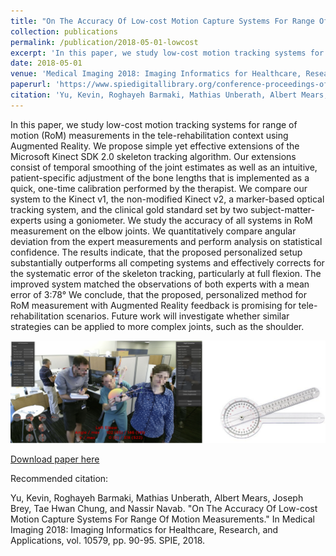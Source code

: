 ```yaml
---
title: "On The Accuracy Of Low-cost Motion Capture Systems For Range Of Motion Measurements"
collection: publications
permalink: /publication/2018-05-01-lowcost
excerpt: 'In this paper, we study low-cost motion tracking systems for range of motion (RoM) measurements in the tele-rehabilitation context using Augmented Reality. We propose simple yet effective extensions of the Microsoft Kinect SDK 2.0 skeleton tracking algorithm. Our extensions consist of temporal smoothing of the joint estimates as well as an intuitive, patient-specific adjustment of the bone lengths that is implemented as a quick, one-time calibration performed by the therapist. We compare our system to the Kinect v1, the non-modified Kinect v2, a marker-based optical tracking system, and the clinical gold standard set by two subject-matter-experts using a goniometer. We study the accuracy of all systems in RoM measurement on the elbow joints. We quantitatively compare angular deviation from the expert measurements and perform analysis on statistical confidence. The results indicate, that the proposed …'
date: 2018-05-01
venue: 'Medical Imaging 2018: Imaging Informatics for Healthcare, Research, and Applications'
paperurl: 'https://www.spiedigitallibrary.org/conference-proceedings-of-spie/10579/105790G/On-the-accuracy-of-low-cost-motion-capture-systems-for/10.1117/12.2293670.short'
citation: 'Yu, Kevin, Roghayeh Barmaki, Mathias Unberath, Albert Mears, Joseph Brey, Tae Hwan Chung, and Nassir Navab. "On The Accuracy Of Low-cost Motion Capture Systems For Range Of Motion Measurements." In Medical Imaging 2018: Imaging Informatics for Healthcare, Research, and Applications, vol. 10579, pp. 90-95. SPIE, 2018.'
---
```

In this paper, we study low-cost motion tracking systems for range of motion (RoM) measurements in the tele-rehabilitation context using Augmented Reality. We propose simple yet effective extensions of the Microsoft Kinect SDK 2.0 skeleton tracking algorithm. Our extensions consist of temporal smoothing of the joint estimates as well as an intuitive, patient-specific adjustment of the bone lengths that is implemented as a quick, one-time calibration performed by the therapist. We compare our system to the Kinect v1, the non-modified Kinect v2, a marker-based optical tracking system, and the clinical gold standard set by two subject-matter-experts using a goniometer. We study the accuracy of all systems in RoM measurement on the elbow joints. We quantitatively compare angular deviation from the expert measurements and perform analysis on statistical confidence. The results indicate, that the proposed personalized setup substantially outperforms all competing systems and effectively corrects for the systematic error of the skeleton tracking, particularly at full flexion. The improved system matched the observations of both experts with a mean error of 3:78° We conclude, that the proposed, personalized method for RoM measurement with Augmented Reality feedback is promising for tele-rehabilitation scenarios. Future work will investigate whether similar strategies can be applied to more complex joints, such as the shoulder.

![Teaser](images/lowcostTeaser.png)

[Download paper here](https://www.researchgate.net/profile/Kevin_Yu22/publication/322331969_On_the_Accuracy_of_Low-cost_Motion_Capture_Systems_for_Range_of_Motion_Measurements/links/5abe5f200f7e9bfc045999ee/On-the-Accuracy-of-Low-cost-Motion-Capture-Systems-for-Range-of-Motion-Measurements.pdf)


Recommended citation: 

Yu, Kevin, Roghayeh Barmaki, Mathias Unberath, Albert Mears, Joseph Brey, Tae Hwan Chung, and Nassir Navab. "On The Accuracy Of Low-cost Motion Capture Systems For Range Of Motion Measurements." In Medical Imaging 2018: Imaging Informatics for Healthcare, Research, and Applications, vol. 10579, pp. 90-95. SPIE, 2018.